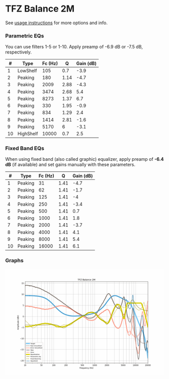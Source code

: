 # TFZ Balance 2M
See [usage instructions](https://github.com/jaakkopasanen/AutoEq#usage) for more options and info.

### Parametric EQs
You can use filters 1-5 or 1-10. Apply preamp of -6.9 dB or -7.5 dB, respectively.

|   # | Type      |   Fc (Hz) |    Q |   Gain (dB) |
|-----|-----------|-----------|------|-------------|
|   1 | LowShelf  |       105 | 0.7  |        -3.9 |
|   2 | Peaking   |       180 | 1.14 |        -4.7 |
|   3 | Peaking   |      2009 | 2.88 |        -4.3 |
|   4 | Peaking   |      3474 | 2.68 |         5.4 |
|   5 | Peaking   |      8273 | 1.37 |         6.7 |
|   6 | Peaking   |       330 | 1.95 |        -0.9 |
|   7 | Peaking   |       834 | 1.29 |         2.4 |
|   8 | Peaking   |      1414 | 2.81 |        -1.6 |
|   9 | Peaking   |      5170 | 6    |        -3.1 |
|  10 | HighShelf |     10000 | 0.7  |         2.5 |

### Fixed Band EQs
When using fixed band (also called graphic) equalizer, apply preamp of **-6.4 dB** (if available) and set gains manually with these parameters.

|   # | Type    |   Fc (Hz) |    Q |   Gain (dB) |
|-----|---------|-----------|------|-------------|
|   1 | Peaking |        31 | 1.41 |        -4.7 |
|   2 | Peaking |        62 | 1.41 |        -1.7 |
|   3 | Peaking |       125 | 1.41 |        -4   |
|   4 | Peaking |       250 | 1.41 |        -3.4 |
|   5 | Peaking |       500 | 1.41 |         0.7 |
|   6 | Peaking |      1000 | 1.41 |         1.8 |
|   7 | Peaking |      2000 | 1.41 |        -3.7 |
|   8 | Peaking |      4000 | 1.41 |         4.1 |
|   9 | Peaking |      8000 | 1.41 |         5.4 |
|  10 | Peaking |     16000 | 1.41 |         6.1 |

### Graphs
![](./TFZ%20Balance%202M.png)
